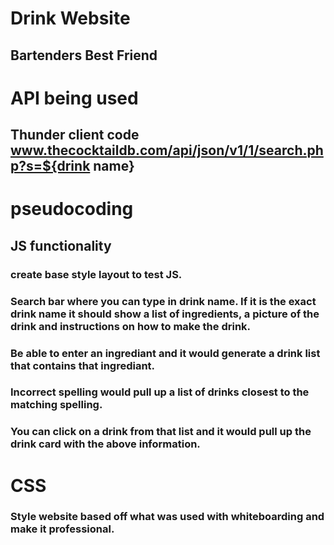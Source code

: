 # Drink Website

## Bartenders Best Friend

# API being used

## Thunder client code www.thecocktaildb.com/api/json/v1/1/search.php?s=${drink name}

# pseudocoding

## JS functionality

### create base style layout to test JS.

### Search bar where you can type in drink name. If it is the exact drink name it should show a list of ingredients, a picture of the drink and instructions on how to make the drink.

### Be able to enter an ingrediant and it would generate a drink list that contains that ingrediant.

### Incorrect spelling would pull up a list of drinks closest to the matching spelling. 

### You can click on a drink from that list and it would pull up the drink card with the above information.

# CSS

### Style website based off what was used with whiteboarding and make it professional.
